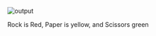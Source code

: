![output](https://github.com/Bubbq/Rock-Paper-Scissors-Simulation/assets/134325235/a20da9b7-d70a-42b0-ac35-f5decf54b5e0)

Rock is Red, Paper is yellow, and Scissors green
